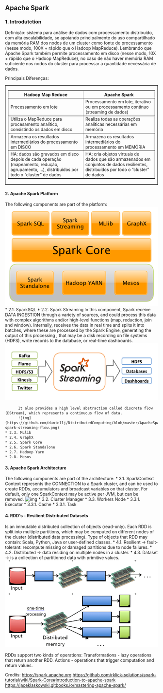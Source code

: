 ## Apache Spark
### 1. Introdutction
Definição: sistema para análise de dados com processamento distribuído, com alta escalabilidade, se apoiando principalmente do uso compartilhado da memória RAM dos nodos de um cluster como fonte de processamento (nesse modo, 100X + rápido que o Hadoop MapReduce). Lembrando que Apache Spark também permite processamento em disco (nesse modo, 10X + rápido que o Hadoop MapReduce), no caso de não haver memória RAM suficiente nos nodos do cluster para processar a quantidade necessária de dados.

Principais Diferenças:

<html>
   <body>
      <table border = "1" width = "100%">         
         <tr>
            <td>
               <table border = "1" width = "100%">
                  <tr>
                     <th>Hadoop Map Reduce</th>
                     <th>Apache Spark</th>
                  </tr>
                  <tr>
                     <td>Processamento em lote</td>
                     <td>Processamento em lote, iterativo ou em processamento contínuo (streaming de dados)</td>
                  </tr>
                  <tr>
                     <td>Utiliza o MapReduce para procesamento analítico, consistindo os dados em disco</td>
                     <td>Realiza todas as operações analíticas necessárias em memória</td>
                  </tr>
                  <tr>
                     <td>Armazena os resultados intermediários do processamento em DISCO</td>
                     <td>Armazena os resultados intermediários do processamento em MEMÓRIA</td>
                  </tr>
                  <tr>
                     <td>HA: dados são gravados em disco depois de cada operação (mapeamento, redução, agrupamento, ...), distribuídos por todo o “cluster” de dados</td>
                     <td>HA: cria objetos virtuais de dados que são armazenados em conjuntos de dados resilientes, distribuídos por todo o “cluster” de dados</td>
                  </tr>
               </table>
            </td>
         </tr>
      </table>
   </body>
</html>

#### 2. Apache Spark Platform
The following components are part of the platform:
![img](https://github.com/daniellj/DistributedComputing/blob/master/ApacheSpark/Concepts/img/apache-spark-platform.png)
	* 2.1. SparkSQL
	* 2.2. Spark Streaming
		  In this component, Spark receive DATA INGESTION through a variety of sources, and could process this data with complex algorithms and/or high-level functions (map, reduction, join and window). Internally, receives the data in real time and splits it into batches, where these are processed by the Spark Engine, generating the output of this processing , that may be a disk recording on file systems (HDFS), write records to the database, or real-time dashboards.
		  ![img](https://github.com/daniellj/DistributedComputing/blob/master/ApacheSpark/Concepts/img/apache-spark-streaming-arch.png)

	      It also provides a high level abstraction called discrete flow (DStream), which represents a continuous flow of data.
		  ![img](https://github.com/daniellj/DistributedComputing/blob/master/ApacheSpark/Concepts/img/apache-spark-streaming-flow.png)
	* 2.3. MLlib
	* 2.4. GraphX
	* 2.5. Spark Core
	* 2.6. Spark Standalone
	* 2.7. Hadoop Yarn
	* 2.8. Mesos

#### 3. Apache Spark Architecture
The following components are part of the architecture:
	* 3.1. SparkContext
		  Context represents the CONNECTION to a Spark cluster, and can be used to create RDDs, accumulators and broadcast variables on that cluster. For default, only one SparkContext may be active per JVM, but can be removed.
		  ![img](https://github.com/daniellj/DistributedComputing/blob/master/ApacheSpark/Concepts/img/apache-spark-arch.png)
	* 3.2. Cluster Manager
	* 3.3. Workers Node
		* 3.3.1. Executor
		* 3.3.1. Cache
		* 3.3.1. Task

#### 4. RDD's - Resilient Distributed Datasets
Is an immutable distributed collection of objects (read-only). Each RDD is split into multiple partitions, which may be computed on different nodes of the cluster (distributed data processing). Type of objects that RDD may contain: Scala, Python, Java or user-defined classes.
	* 4.1. Resilient -> fault-tolerant: recompute missing or damaged partitions due to node failures.
	* 4.2. Distributed -> data residing on multiple nodes in a cluster.
	* 4.3. Dataset -> is a collection of partitioned data with primitive values.
		   ![img](https://github.com/daniellj/DistributedComputing/blob/master/ApacheSpark/Concepts/img/apache-spark-RDD.png)
	
RDDs support two kinds of operations:
	Transformations - lazy operations that return another RDD.
	Actions - operations that trigger computation and return values.

Credits: https://spark.apache.org
		 https://github.com/rklick-solutions/spark-tutorial/wiki/Spark-Core#introduction-to-apache-spark
		 https://jaceklaskowski.gitbooks.io/mastering-apache-spark/
